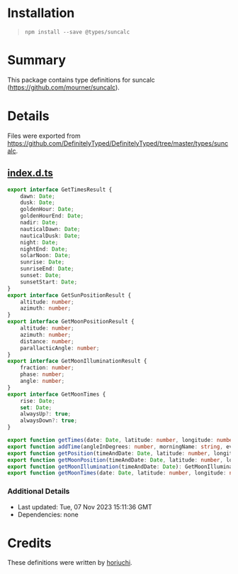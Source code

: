 # Installation
> `npm install --save @types/suncalc`

# Summary
This package contains type definitions for suncalc (https://github.com/mourner/suncalc).

# Details
Files were exported from https://github.com/DefinitelyTyped/DefinitelyTyped/tree/master/types/suncalc.
## [index.d.ts](https://github.com/DefinitelyTyped/DefinitelyTyped/tree/master/types/suncalc/index.d.ts)
````ts
export interface GetTimesResult {
    dawn: Date;
    dusk: Date;
    goldenHour: Date;
    goldenHourEnd: Date;
    nadir: Date;
    nauticalDawn: Date;
    nauticalDusk: Date;
    night: Date;
    nightEnd: Date;
    solarNoon: Date;
    sunrise: Date;
    sunriseEnd: Date;
    sunset: Date;
    sunsetStart: Date;
}
export interface GetSunPositionResult {
    altitude: number;
    azimuth: number;
}
export interface GetMoonPositionResult {
    altitude: number;
    azimuth: number;
    distance: number;
    parallacticAngle: number;
}
export interface GetMoonIlluminationResult {
    fraction: number;
    phase: number;
    angle: number;
}
export interface GetMoonTimes {
    rise: Date;
    set: Date;
    alwaysUp?: true;
    alwaysDown?: true;
}

export function getTimes(date: Date, latitude: number, longitude: number, height?: number): GetTimesResult;
export function addTime(angleInDegrees: number, morningName: string, eveningName: string): void;
export function getPosition(timeAndDate: Date, latitude: number, longitude: number): GetSunPositionResult;
export function getMoonPosition(timeAndDate: Date, latitude: number, longitude: number): GetMoonPositionResult;
export function getMoonIllumination(timeAndDate: Date): GetMoonIlluminationResult;
export function getMoonTimes(date: Date, latitude: number, longitude: number, inUTC?: boolean): GetMoonTimes;

````

### Additional Details
 * Last updated: Tue, 07 Nov 2023 15:11:36 GMT
 * Dependencies: none

# Credits
These definitions were written by [horiuchi](https://github.com/horiuchi).
